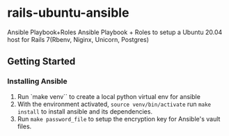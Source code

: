 # rails-ubuntu-ansible

Ansible Playbook+Roles Ansible Playbook + Roles to setup a Ubuntu 20.04 host for Rails 7(Rbenv, Niginx, Unicorn, Postgres)

## Getting Started
### Installing Ansible
1. Run `make venv`` to create a local python virtual env for ansible
1. With the environment activated, `source venv/bin/activate` run `make install` to install ansible and its dependencies.
1. Run `make password_file` to setup the encryption key for Ansible's vault files.
